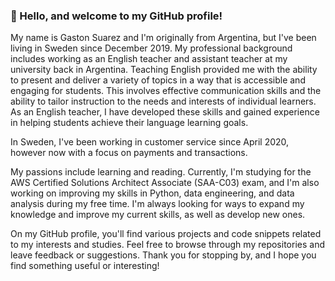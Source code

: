 ### 👋 Hello, and welcome to my GitHub profile!

My name is Gaston Suarez and I'm originally from Argentina, but I've been living in Sweden since December 2019. My professional background includes working as an English teacher and assistant teacher at my university back in Argentina. Teaching English provided me with the ability to present and deliver a variety of topics in a way that is accessible and engaging for students. This involves effective communication skills and the ability to tailor instruction to the needs and interests of individual learners. As an English teacher, I have developed these skills and gained experience in helping students achieve their language learning goals.

In Sweden, I've been working in customer service since April 2020, however now with a focus on payments and transactions.

My passions include learning and reading. Currently, I'm studying for the AWS Certified Solutions Architect Associate (SAA-C03) exam, and I'm also working on improving my skills in Python, data engineering, and data analysis during my free time. I'm always looking for ways to expand my knowledge and improve my current skills, as well as develop new ones.

On my GitHub profile, you'll find various projects and code snippets related to my interests and studies. Feel free to browse through my repositories and leave feedback or suggestions. Thank you for stopping by, and I hope you find something useful or interesting!
